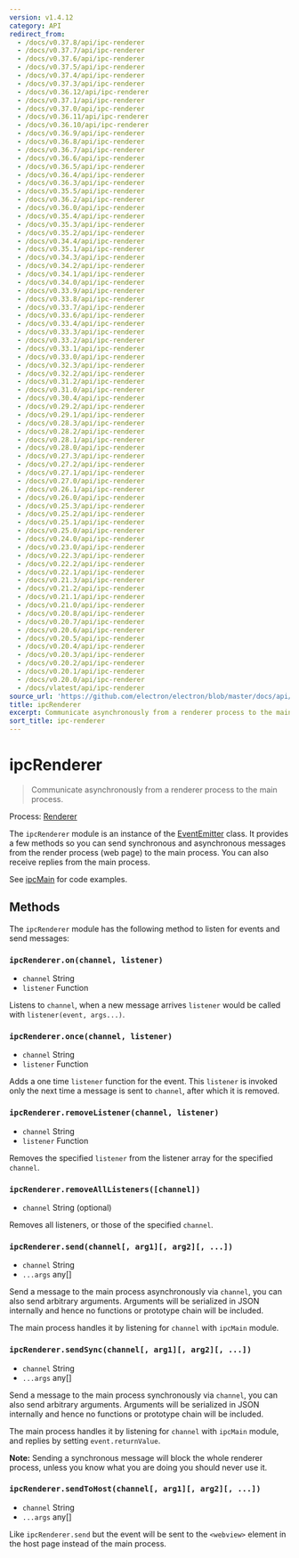 ```yaml
---
version: v1.4.12
category: API
redirect_from:
  - /docs/v0.37.8/api/ipc-renderer
  - /docs/v0.37.7/api/ipc-renderer
  - /docs/v0.37.6/api/ipc-renderer
  - /docs/v0.37.5/api/ipc-renderer
  - /docs/v0.37.4/api/ipc-renderer
  - /docs/v0.37.3/api/ipc-renderer
  - /docs/v0.36.12/api/ipc-renderer
  - /docs/v0.37.1/api/ipc-renderer
  - /docs/v0.37.0/api/ipc-renderer
  - /docs/v0.36.11/api/ipc-renderer
  - /docs/v0.36.10/api/ipc-renderer
  - /docs/v0.36.9/api/ipc-renderer
  - /docs/v0.36.8/api/ipc-renderer
  - /docs/v0.36.7/api/ipc-renderer
  - /docs/v0.36.6/api/ipc-renderer
  - /docs/v0.36.5/api/ipc-renderer
  - /docs/v0.36.4/api/ipc-renderer
  - /docs/v0.36.3/api/ipc-renderer
  - /docs/v0.35.5/api/ipc-renderer
  - /docs/v0.36.2/api/ipc-renderer
  - /docs/v0.36.0/api/ipc-renderer
  - /docs/v0.35.4/api/ipc-renderer
  - /docs/v0.35.3/api/ipc-renderer
  - /docs/v0.35.2/api/ipc-renderer
  - /docs/v0.34.4/api/ipc-renderer
  - /docs/v0.35.1/api/ipc-renderer
  - /docs/v0.34.3/api/ipc-renderer
  - /docs/v0.34.2/api/ipc-renderer
  - /docs/v0.34.1/api/ipc-renderer
  - /docs/v0.34.0/api/ipc-renderer
  - /docs/v0.33.9/api/ipc-renderer
  - /docs/v0.33.8/api/ipc-renderer
  - /docs/v0.33.7/api/ipc-renderer
  - /docs/v0.33.6/api/ipc-renderer
  - /docs/v0.33.4/api/ipc-renderer
  - /docs/v0.33.3/api/ipc-renderer
  - /docs/v0.33.2/api/ipc-renderer
  - /docs/v0.33.1/api/ipc-renderer
  - /docs/v0.33.0/api/ipc-renderer
  - /docs/v0.32.3/api/ipc-renderer
  - /docs/v0.32.2/api/ipc-renderer
  - /docs/v0.31.2/api/ipc-renderer
  - /docs/v0.31.0/api/ipc-renderer
  - /docs/v0.30.4/api/ipc-renderer
  - /docs/v0.29.2/api/ipc-renderer
  - /docs/v0.29.1/api/ipc-renderer
  - /docs/v0.28.3/api/ipc-renderer
  - /docs/v0.28.2/api/ipc-renderer
  - /docs/v0.28.1/api/ipc-renderer
  - /docs/v0.28.0/api/ipc-renderer
  - /docs/v0.27.3/api/ipc-renderer
  - /docs/v0.27.2/api/ipc-renderer
  - /docs/v0.27.1/api/ipc-renderer
  - /docs/v0.27.0/api/ipc-renderer
  - /docs/v0.26.1/api/ipc-renderer
  - /docs/v0.26.0/api/ipc-renderer
  - /docs/v0.25.3/api/ipc-renderer
  - /docs/v0.25.2/api/ipc-renderer
  - /docs/v0.25.1/api/ipc-renderer
  - /docs/v0.25.0/api/ipc-renderer
  - /docs/v0.24.0/api/ipc-renderer
  - /docs/v0.23.0/api/ipc-renderer
  - /docs/v0.22.3/api/ipc-renderer
  - /docs/v0.22.2/api/ipc-renderer
  - /docs/v0.22.1/api/ipc-renderer
  - /docs/v0.21.3/api/ipc-renderer
  - /docs/v0.21.2/api/ipc-renderer
  - /docs/v0.21.1/api/ipc-renderer
  - /docs/v0.21.0/api/ipc-renderer
  - /docs/v0.20.8/api/ipc-renderer
  - /docs/v0.20.7/api/ipc-renderer
  - /docs/v0.20.6/api/ipc-renderer
  - /docs/v0.20.5/api/ipc-renderer
  - /docs/v0.20.4/api/ipc-renderer
  - /docs/v0.20.3/api/ipc-renderer
  - /docs/v0.20.2/api/ipc-renderer
  - /docs/v0.20.1/api/ipc-renderer
  - /docs/v0.20.0/api/ipc-renderer
  - /docs/vlatest/api/ipc-renderer
source_url: 'https://github.com/electron/electron/blob/master/docs/api/ipc-renderer.md'
title: ipcRenderer
excerpt: Communicate asynchronously from a renderer process to the main process.
sort_title: ipc-renderer
---
```

# ipcRenderer

> Communicate asynchronously from a renderer process to the main process.

Process: [Renderer](/docs/tutorial/quick-start#renderer-process)

The `ipcRenderer` module is an instance of the [EventEmitter](https://nodejs.org/api/events.html#events_class_eventemitter) class. It provides a few methods so you can send synchronous and asynchronous messages from the render process (web page) to the main process. You can also receive replies from the main process.

See [ipcMain](/docs/api/ipc-main) for code examples.

## Methods

The `ipcRenderer` module has the following method to listen for events and send messages:

### `ipcRenderer.on(channel, listener)`

*   `channel` String
*   `listener` Function

Listens to `channel`, when a new message arrives `listener` would be called with `listener(event, args...)`.

### `ipcRenderer.once(channel, listener)`

*   `channel` String
*   `listener` Function

Adds a one time `listener` function for the event. This `listener` is invoked only the next time a message is sent to `channel`, after which it is removed.

### `ipcRenderer.removeListener(channel, listener)`

*   `channel` String
*   `listener` Function

Removes the specified `listener` from the listener array for the specified `channel`.

### `ipcRenderer.removeAllListeners([channel])`

*   `channel` String (optional)

Removes all listeners, or those of the specified `channel`.

### `ipcRenderer.send(channel[, arg1][, arg2][, ...])`

*   `channel` String
*   `...args` any[]

Send a message to the main process asynchronously via `channel`, you can also send arbitrary arguments. Arguments will be serialized in JSON internally and hence no functions or prototype chain will be included.

The main process handles it by listening for `channel` with `ipcMain` module.

### `ipcRenderer.sendSync(channel[, arg1][, arg2][, ...])`

*   `channel` String
*   `...args` any[]

Send a message to the main process synchronously via `channel`, you can also send arbitrary arguments. Arguments will be serialized in JSON internally and hence no functions or prototype chain will be included.

The main process handles it by listening for `channel` with `ipcMain` module, and replies by setting `event.returnValue`.

**Note:** Sending a synchronous message will block the whole renderer process, unless you know what you are doing you should never use it.

### `ipcRenderer.sendToHost(channel[, arg1][, arg2][, ...])`

*   `channel` String
*   `...args` any[]

Like `ipcRenderer.send` but the event will be sent to the `<webview>` element in the host page instead of the main process.
